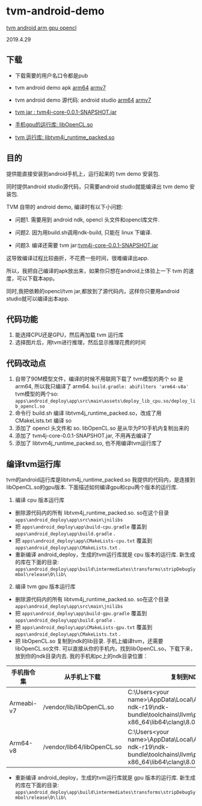 # tvm-android-demo

[tvm android arm gpu opencl](https://github.com/zhaowd2001/tvm_phone/blob/master/tvm-android-demo.md)

2019.4.29
## 下载
   - 下载需要的用户名口令都是pub
   - tvm android demo apk 
   [arm64](https://zwd.3wfocus.com/svn/files/trunk/tp/tvm/apps/android_deploy/app/build/outputs/apk/debug/app-debug.apk)
   [armv7](https://zwd.3wfocus.com/svn/files/trunk/tp/tvm/apps/android_deploy_2_armv7/app/build/outputs/apk/debug/app-debug.apk)

- tvm android demo 源代码: android studio
   [arm64](https://zwd.3wfocus.com/!/#files/view/head/trunk/tp/tvm/apps/android_deploy)
   [armv7](https://zwd.3wfocus.com/!/#files/view/head/trunk/tp/tvm/apps/android_deploy_2_armv7)

- [tvm jar : tvm4j-core-0.0.1-SNAPSHOT.jar](https://zwd.3wfocus.com/svn/files/trunk/tp/tvm/apps/android_deploy/app/src/main/libs/tvm4j-core-0.0.1-SNAPSHOT.jar)

- [手机gpu的运行库: libOpenCL.so](https://zwd.3wfocus.com/svn/files/trunk/tp/tvm/apps/android_deploy/app/src/main/jni/opencl/jnilibs)

- [tvm 运行库: libtvm4j_runtime_packed.so](https://zwd.3wfocus.com/svn/files/trunk/tp/tvm/apps/android_deploy/app/src/main/jnilibs)
   

## 目的
   提供能直接安装到android手机上，运行起来的 tvm demo 安装包.

   同时提供android studio源代码，只需要android studio就能编译出 tvm demo 安装包.
   
   TVM 自带的 android demo, 编译时有以下小问题:

   - 问题1. 需要用到 android ndk, opencl 头文件和opencl库文件.
   
   - 问题2. 因为用build.sh调用ndk-build, 只能在 linux 下编译.
   
   - 问题3. 编译还需要 tvm jar:[tvm4j-core-0.0.1-SNAPSHOT.jar](https://zwd.3wfocus.com/svn/files/trunk/tp/tvm/apps/android_deploy/app/src/main/libs/tvm4j-core-0.0.1-SNAPSHOT.jar)
   
   这导致编译过程比较曲折，不花费一些时间，很难编译出app.

   所以，我把自己编译的apk放出来，如果你只想在android上体验上一下 tvm 的速度，可以下载本app。

   同时,我把依赖的opencl/tvm jar,都放到了源代码内，这样你只要用android studio就可以编译出本app.
 

## 代码功能
   1. 能选择CPU还是GPU，然后再加载 tvm 运行库
   2. 选择图片后，用tvm进行推理，然后显示推理花费的时间

## 代码改动点
1. 自带了90M模型文件，编译的时候不用联网下载了
   tvm模型的两个 so 是 arm64, 所以我只编译了 arm64.
   `build.gradle: abiFilters 'arm64-v8a'`
   tvm模型的两个so: 
   `apps\android_deploy\app\src\main\assets\deploy_lib_cpu.so/deploy_lib_opencl.so`
2. 命令行 build.sh 编译 libtvm4j_runtime_packed.so，改成了用 CMakeLists.txt 编译 so
3. 添加了 opencl 头文件和 so.
   libOpenCL.so 是从华为P10手机内复制出来的
4. 添加了 tvm4j-core-0.0.1-SNAPSHOT.jar, 不用再去编译了
5. 添加了 libtvm4j_runtime_packed.so, 也不用编译tvm运行库了

## 编译tvm运行库
   tvm的android运行库是libtvm4j_runtime_packed.so
   我提供的代码内，是连接到libOpenCL.so的gpu版本.
   下面描述如何编译gpu和cpu两个版本的运行库.
   1. 编译 cpu 版本运行库
   - 删除源代码内的所有 libtvm4j_runtime_packed.so. 
     so在这个目录 `apps\android_deploy\app\src\main\jnilibs`
   - 把 `apps\android_deploy\app\build-cpu.gradle` 覆盖到
     `apps\android_deploy\app\build.gradle` . 
   - 把 `apps\android_deploy\app\CMakeLists-cpu.txt` 覆盖到
     `apps\android_deploy\app\CMakeLists.txt` . 
   - 重新编译 android_deploy，生成的tvm运行库就是 cpu 版本的运行库.
   新生成的库在下面的目录: `apps\android_deploy\app\build\intermediates\transforms\stripDebugSymbol\release\0\lib\`

   2. 编译 tvm gpu 版本运行库
   - 删除源代码内的所有 libtvm4j_runtime_packed.so. 
     so在这个目录 `apps\android_deploy\app\src\main\jnilibs`
   - 把 `apps\android_deploy\app\build-gpu.gradle` 覆盖到
     `apps\android_deploy\app\build.gradle` . 
   - 把 `apps\android_deploy\app\CMakeLists-gpu.txt` 覆盖到
     `apps\android_deploy\app\CMakeLists.txt` . 
   - 把 libOpenCL.so 复制到ndk的lib目录.
     手机上编译tvm，还需要 libOpenCL.so文件.
     可以直接从你的手机内，找到libOpenCL.so，下载下来，放到你的ndk目录内去.
     我的手机和pc上的ndk目录位置：  

|手机指令集|从手机上下载|复制到NDK目录|
|--|--|--|
|Armeabi-v7|/vendor/lib/libOpenCL.so|C:\Users\<your name>\AppData\Local\Android\Sdk\android-ndk-r19\ndk-bundle\toolchains\llvm\prebuilt\windows-x86_64\lib64\clang\8.0.2\lib\linux\arm|
|Arm64-v8|/vendor/lib64/libOpenCL.so|C:\Users\<your name>\AppData\Local\Android\Sdk\android-ndk-r19\ndk-bundle\toolchains\llvm\prebuilt\windows-x86_64\lib64\clang\8.0.2\lib\linux\aarch64|

   - 重新编译 android_deploy，生成的tvm运行库就是 gpu 版本的运行库.
   新生成的库在下面的目录: `apps\android_deploy\app\build\intermediates\transforms\stripDebugSymbol\release\0\lib\`
